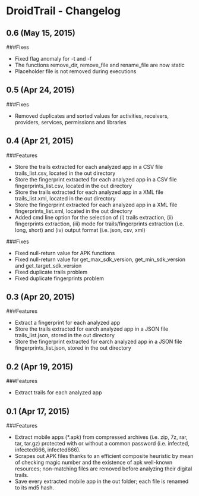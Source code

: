 # DroidTrail - Changelog

## 0.6 (May 15, 2015)

###Fixes

  - Fixed flag anomaly for -t and -f
  - The functions remove_dir, remove_file and rename_file are now static
  - Placeholder file is not removed during executions


## 0.5 (Apr 24, 2015)

###Fixes

  - Removed duplicates and sorted values for activities, receivers, 
    providers, services, permissions and libraries  


## 0.4 (Apr 21, 2015)

###Features

  - Store the trails extracted for each analyzed app in a CSV file 
    trails_list.csv, located in the out directory  
  - Store the fingerprint extracted for each analyzed app in a CSV file 
    fingerprints_list.csv, located in the out directory
  - Store the trails extracted for each analyzed app in a XML file 
    trails_list.xml, located in the out directory  
  - Store the fingerprint extracted for each analyzed app in a XML file 
    fingerprints_list.xml, located in the out directory    
  - Added cmd line option for the selection of (i) trails extraction, 
   (ii) fingerprints extraction, (iii) mode for trails/fingerprints extraction
   (i.e. long, short) and (iv) output format (i.e. json, csv, xml)

###Fixes

  - Fixed null-return value for APK functions  
  - Fixed null-return value for get_max_sdk_version, get_min_sdk_version and get_target_sdk_version  
  - Fixed duplicate trails problem  
  - Fixed duplicate fingerprints problem

## 0.3 (Apr 20, 2015)

###Features

  - Extract a fingerprint for each analyzed app
  - Store the trails extracted for earch analyzed app in a JSON file 
    trails_list.json, stored in the out directory  
  - Store the fingerprint extracted for earch analyzed app in a JSON file 
    fingerprints_list.json, stored in the out directory

## 0.2 (Apr 19, 2015)

###Features

  - Extract trails for each analyzed app  

## 0.1 (Apr 17, 2015)

###Features

  - Extract mobile apps (*.apk) from compressed archives (i.e. zip, 7z,
    rar, tar, tar.gz) protected with or without a common password
    (i.e. infected, infected666, infected666<last-digit-before-extension>).
  - Scrapes out APK files thanks to an efficient composite heuristic
    by mean of checking magic number and the existence of apk well-known
    resources; non-matching files are removed before analyzing their
    digital trails.
  - Save every extracted mobile app in the out folder; each file is renamed
    to its md5 hash.
